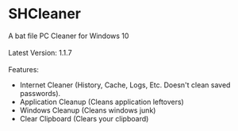 # SHCleaner
A bat file PC Cleaner for Windows 10
<br><br>
Latest Version: 1.1.7
<br><br>
Features:
- Internet Cleaner (History, Cache, Logs, Etc. Doesn't clean saved passwords).
- Application Cleanup (Cleans application leftovers)
- Windows Cleanup (Cleans windows junk)
- Clear Clipboard (Clears your clipboard)